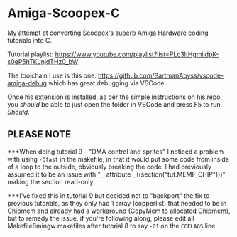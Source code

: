 # Amiga-Scoopex-C

My attempt at converting Scoopex's superb Amiga Hardware coding tutorials into C.

Tutorial playlist: https://www.youtube.com/playlist?list=PLc3ltHgmiidpK-s0eP5hTKJnjdTHz0_bW

The toolchain I use is this one: https://github.com/BartmanAbyss/vscode-amiga-debug which has great debugging via VSCode.

Once his extension is installed, as per the simple instructions on his repo, you *should* be able to just open the folder in VSCode and press F5 to run.  *Should.*

## PLEASE NOTE

***When doing tutorial 9 - "DMA control and sprites" I noticed a problem with using `-Ofast` in the makefile, in that it would put some code from inside of a loop to the outside, obviously breaking the code.  I had previously assumed it to be an issue with "\_\_attribute\_\_((section("tut.MEMF_CHIP")))" making the section read-only.

***I've fixed this in tutorial 9 but decided not to "backport" the fix to previous tutorials, as they only had 1 array (copperlist) that needed to be in Chipmem and already had a workaround (CopyMem to allocated Chipmem), but to remedy the issue, if you're following along, please edit all Makefile8mingw makefiles after tutorial 8 to say `-O1` on the `CCFLAGS` line.
